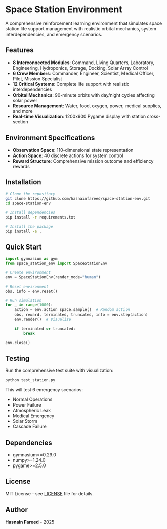 # Space Station Environment

A comprehensive reinforcement learning environment that simulates space station life support management with realistic orbital mechanics, system interdependencies, and emergency scenarios.

## Features

- **8 Interconnected Modules**: Command, Living Quarters, Laboratory, Engineering, Hydroponics, Storage, Docking, Solar Array Control
- **6 Crew Members**: Commander, Engineer, Scientist, Medical Officer, Pilot, Mission Specialist
- **12 Critical Systems**: Complete life support with realistic interdependencies
- **Orbital Mechanics**: 90-minute orbits with day/night cycles affecting solar power
- **Resource Management**: Water, food, oxygen, power, medical supplies, and more
- **Real-time Visualization**: 1200x900 Pygame display with station cross-section

## Environment Specifications

- **Observation Space**: 110-dimensional state representation
- **Action Space**: 40 discrete actions for system control
- **Reward Structure**: Comprehensive mission outcome and efficiency rewards

## Installation

```bash
# Clone the repository
git clone https://github.com/hasnainfareed/space-station-env.git
cd space-station-env

# Install dependencies
pip install -r requirements.txt

# Install the package
pip install -e .
```

## Quick Start

```python
import gymnasium as gym
from space_station_env import SpaceStationEnv

# Create environment
env = SpaceStationEnv(render_mode="human")

# Reset environment
obs, info = env.reset()

# Run simulation
for _ in range(1000):
    action = env.action_space.sample()  # Random action
    obs, reward, terminated, truncated, info = env.step(action)
    env.render()  # Visualize
    
    if terminated or truncated:
        break

env.close()
```

## Testing

Run the comprehensive test suite with visualization:

```bash
python test_station.py
```

This will test 6 emergency scenarios:
- Normal Operations
- Power Failure
- Atmospheric Leak
- Medical Emergency
- Solar Storm
- Cascade Failure

## Dependencies

- gymnasium>=0.29.0
- numpy>=1.24.0
- pygame>=2.5.0

## License

MIT License - see [LICENSE](LICENSE) file for details.

## Author

**Hasnain Fareed** - 2025
